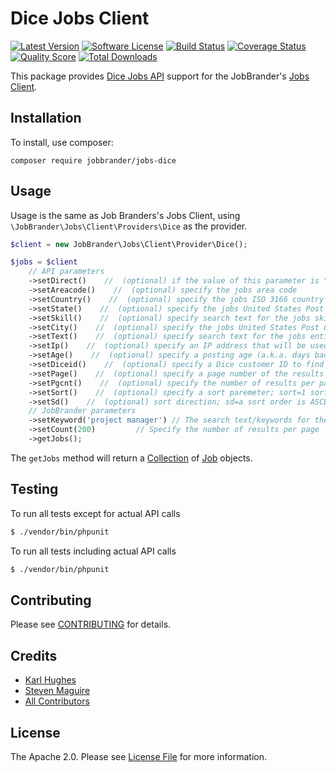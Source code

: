 # Dice Jobs Client

[![Latest Version](https://img.shields.io/github/release/JobBrander/jobs-dice.svg?style=flat-square)](https://github.com/JobBrander/jobs-dice/releases)
[![Software License](https://img.shields.io/badge/license-APACHE%202.0-brightgreen.svg?style=flat-square)](LICENSE.md)
[![Build Status](https://img.shields.io/travis/JobBrander/jobs-dice/master.svg?style=flat-square&1)](https://travis-ci.org/JobBrander/jobs-dice)
[![Coverage Status](https://img.shields.io/scrutinizer/coverage/g/JobBrander/jobs-dice.svg?style=flat-square)](https://scrutinizer-ci.com/g/JobBrander/jobs-dice/code-structure)
[![Quality Score](https://img.shields.io/scrutinizer/g/JobBrander/jobs-dice.svg?style=flat-square)](https://scrutinizer-ci.com/g/JobBrander/jobs-dice)
[![Total Downloads](https://img.shields.io/packagist/dt/jobbrander/jobs-dice.svg?style=flat-square)](https://packagist.org/packages/jobbrander/jobs-dice)

This package provides [Dice Jobs API](http://www.dice.com/common/content/util/apidoc/jobsearch.html)
support for the JobBrander's [Jobs Client](https://github.com/JobBrander/jobs-common).

## Installation

To install, use composer:

```
composer require jobbrander/jobs-dice
```

## Usage

Usage is the same as Job Branders's Jobs Client, using `\JobBrander\Jobs\Client\Providers\Dice` as the provider.

```php
$client = new JobBrander\Jobs\Client\Provider\Dice();

$jobs = $client
    // API parameters
    ->setDirect()    //  (optional) if the value of this parameter is "1" then jobs returned will be direct hire
    ->setAreacode()    //  (optional) specify the jobs area code
    ->setCountry()    //  (optional) specify the jobs ISO 3166 country code
    ->setState()    //  (optional) specify the jobs United States Post Office state code
    ->setSkill()    //  (optional) specify search text for the jobs skill property
    ->setCity()    //  (optional) specify the jobs United States Post Office ZipCode as the center of 40 mile radius
    ->setText()    //  (optional) specify search text for the jobs entire body
    ->setIp()    //  (optional) specify an IP address that will be used to look up a geocode which will be used in the search
    ->setAge()    //  (optional) specify a posting age (a.k.a. days back)
    ->setDiceid()    //  (optional) specify a Dice customer ID to find only jobs from that company
    ->setPage()    //  (optional) specify a page number of the results to be displayed (1 based)
    ->setPgcnt()    //  (optional) specify the number of results per page
    ->setSort()    //  (optional) specify a sort paremeter; sort=1 sorts by posted age, sort=2 sorts by job title, sort=3 sorts by company, sort=4 sorts by location
    ->setSd()    //  (optional) sort direction; sd=a sort order is ASCENDING sd=d sort order is DESCENDING
    // JobBrander parameters
    ->setKeyword('project manager') // The search text/keywords for the jobs entire body
    ->setCount(200)         // Specify the number of results per page
    ->getJobs();
```

The `getJobs` method will return a [Collection](https://github.com/JobBrander/jobs-common/blob/master/src/Collection.php) of [Job](https://github.com/JobBrander/jobs-common/blob/master/src/Job.php) objects.

## Testing

To run all tests except for actual API calls
``` bash
$ ./vendor/bin/phpunit
```

To run all tests including actual API calls
``` bash
$ ./vendor/bin/phpunit
```

## Contributing

Please see [CONTRIBUTING](https://github.com/jobbrander/jobs-dice/blob/master/CONTRIBUTING.md) for details.

## Credits

- [Karl Hughes](https://github.com/karllhughes)
- [Steven Maguire](https://github.com/stevenmaguire)
- [All Contributors](https://github.com/jobbrander/jobs-dice/contributors)

## License

The Apache 2.0. Please see [License File](https://github.com/jobbrander/jobs-dice/blob/master/LICENSE) for more information.
